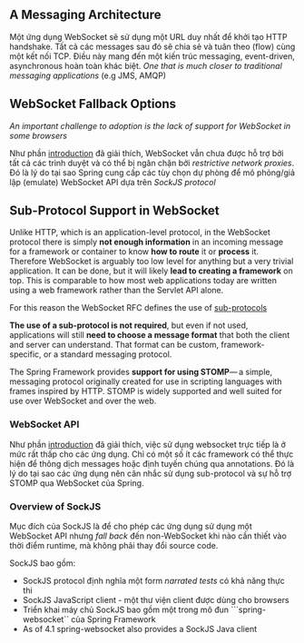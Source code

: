 ##  A Messaging Architecture

Một ứng dụng WebSocket sẽ sử dụng một URL duy nhất để khởi tạo HTTP handshake. Tất cả các messages sau đó sẽ chia sẻ và tuân theo (flow)  cùng một kết nối TCP. Điều này mang đến một kiến trúc messaging, event-driven, asynchronous hoàn toàn khác biệt. 
*One that is much closer to traditional messaging applications* (e.g JMS, AMQP)

## WebSocket Fallback Options

*An important challenge to adoption is the lack of support for WebSocket in some browsers*

Như phần [introduction](https://docs.spring.io/spring/docs/5.0.0.BUILD-SNAPSHOT/spring-framework-reference/html/websocket.html#websocket-into-fallback-options) đã giải thích, WebSocket vẫn chưa được hỗ trợ bởi tất cả các trình duyệt và có thể bị ngăn chặn bởi 	*restrictive network proxies*. Đó là lý do tại sao Spring cung cấp các tùy chọn dự phòng để mô phỏng/giả lập (emulate) WebSocket API dựa trên *SockJS protocol*

## Sub-Protocol Support in WebSocket

Unlike HTTP, which is an application-level protocol, in the WebSocket protocol there is simply **not enough information** in an incoming message for a framework or container to know **how to route** it or **process** it. Therefore WebSocket is arguably too low level for anything but a very trivial application. It can be done, but it will likely **lead to creating a framework** on top. This is comparable to how most web applications today are written using a web framework rather than the Servlet API alone.

For this reason the WebSocket RFC defines the use of [sub-protocols](https://tools.ietf.org/html/rfc6455#section-1.9)

**The use of a sub-protocol is not required**, but even if not used, applications will still **need to choose a message format** that both the client and server can understand.  That format can be custom, framework-specific, or a standard messaging protocol.

The Spring Framework provides **support for using STOMP**— a simple, messaging protocol originally created for use in scripting languages with frames inspired by HTTP. STOMP is widely supported and well suited for use over WebSocket and over the web.

### WebSocket API

Như phần [introduction](https://docs.spring.io/spring/docs/5.0.0.BUILD-SNAPSHOT/spring-framework-reference/html/websocket.html#websocket-intro-sub-protocol) đã giải thích, việc sử dụng websocket trực tiếp là ở mức rất thấp cho các ứng dụng. Chỉ có một số ít các framework có thể thực hiện để thông dịch messages hoặc định tuyến chúng qua annotations. Đó là lý do tại sao các ứng dụng nên cân nhắc sử dụng sub-protocol và sự hỗ trợ STOMP qua WebSocket của Spring.

### Overview of SockJS

Mục đích của SockJS là để cho phép các ứng dụng sử dụng một WebSocket API nhưng *fall back* đến non-WebSocket khi nào cần thiết 	vào thời điểm runtime, mà không phải thay đổi source code.

SockJS bao gồm:
- SockJS protocol định nghĩa một form *narrated tests* có khả năng thực thi
- SockJS JavaScript client - một thư viện client được dùng cho browsers
- Triển khai máy chủ SockJS bao gồm một trong mô đun ```spring-websocket`` của Spring Framework
- As of 4.1 spring-websocket also provides a SockJS Java client
